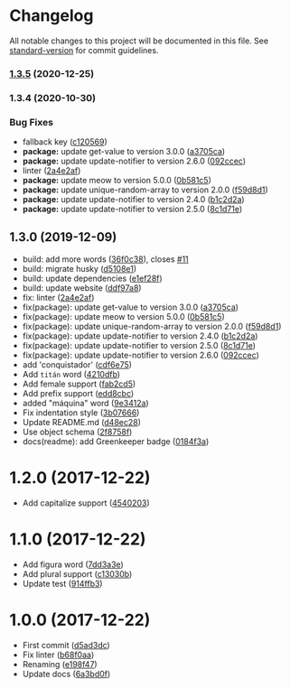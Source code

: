 # Changelog

All notable changes to this project will be documented in this file. See [standard-version](https://github.com/conventional-changelog/standard-version) for commit guidelines.

### [1.3.5](https://github.com/Kikobeats/superb-es/compare/v1.3.4...v1.3.5) (2020-12-25)

### 1.3.4 (2020-10-30)


### Bug Fixes

* fallback key ([c120569](https://github.com/Kikobeats/superb-es/commit/c12056943715cfc44817c92c1bb52041141ef161))
* **package:** update get-value to version 3.0.0 ([a3705ca](https://github.com/Kikobeats/superb-es/commit/a3705ca91afc57b49ec7da8fc759e4d409140afe))
* **package:** update update-notifier to version 2.6.0 ([092ccec](https://github.com/Kikobeats/superb-es/commit/092ccec64a0a6ff9a3784c3837826dd5a63ad838))
* linter ([2a4e2af](https://github.com/Kikobeats/superb-es/commit/2a4e2affc15a5e01115621d5a27d15f5b20eaaea))
* **package:** update meow to version 5.0.0 ([0b581c5](https://github.com/Kikobeats/superb-es/commit/0b581c53a900b13a8b2c10cf28e0cb4b08146c98))
* **package:** update unique-random-array to version 2.0.0 ([f59d8d1](https://github.com/Kikobeats/superb-es/commit/f59d8d1650e261341ac1459418a5691a7ba91333))
* **package:** update update-notifier to version 2.4.0 ([b1c2d2a](https://github.com/Kikobeats/superb-es/commit/b1c2d2a94d5dbcbef39ed6a8d6e05303e97b1c33))
* **package:** update update-notifier to version 2.5.0 ([8c1d71e](https://github.com/Kikobeats/superb-es/commit/8c1d71e0b848b859f40fe3d6627ccfc7cd7e0343))

## 1.3.0 (2019-12-09)

* build: add more words ([36f0c38](https://github.com/Kikobeats/superb-es/commit/36f0c38)), closes [#11](https://github.com/Kikobeats/superb-es/issues/11)
* build: migrate husky ([d5108e1](https://github.com/Kikobeats/superb-es/commit/d5108e1))
* build: update dependencies ([e1ef28f](https://github.com/Kikobeats/superb-es/commit/e1ef28f))
* build: update website ([ddf97a8](https://github.com/Kikobeats/superb-es/commit/ddf97a8))
* fix: linter ([2a4e2af](https://github.com/Kikobeats/superb-es/commit/2a4e2af))
* fix(package): update get-value to version 3.0.0 ([a3705ca](https://github.com/Kikobeats/superb-es/commit/a3705ca))
* fix(package): update meow to version 5.0.0 ([0b581c5](https://github.com/Kikobeats/superb-es/commit/0b581c5))
* fix(package): update unique-random-array to version 2.0.0 ([f59d8d1](https://github.com/Kikobeats/superb-es/commit/f59d8d1))
* fix(package): update update-notifier to version 2.4.0 ([b1c2d2a](https://github.com/Kikobeats/superb-es/commit/b1c2d2a))
* fix(package): update update-notifier to version 2.5.0 ([8c1d71e](https://github.com/Kikobeats/superb-es/commit/8c1d71e))
* fix(package): update update-notifier to version 2.6.0 ([092ccec](https://github.com/Kikobeats/superb-es/commit/092ccec))
* add 'conquistador' ([cdf6e75](https://github.com/Kikobeats/superb-es/commit/cdf6e75))
* Add `titán` word ([4210dfb](https://github.com/Kikobeats/superb-es/commit/4210dfb))
* Add female support ([fab2cd5](https://github.com/Kikobeats/superb-es/commit/fab2cd5))
* Add prefix support ([edd8cbc](https://github.com/Kikobeats/superb-es/commit/edd8cbc))
* added "máquina" word ([9e3412a](https://github.com/Kikobeats/superb-es/commit/9e3412a))
* Fix indentation style ([3b07666](https://github.com/Kikobeats/superb-es/commit/3b07666))
* Update README.md ([d48ec28](https://github.com/Kikobeats/superb-es/commit/d48ec28))
* Use object schema ([2f8758f](https://github.com/Kikobeats/superb-es/commit/2f8758f))
* docs(readme): add Greenkeeper badge ([0184f3a](https://github.com/Kikobeats/superb-es/commit/0184f3a))



<a name="1.2.0"></a>
# 1.2.0 (2017-12-22)

* Add capitalize support ([4540203](https://github.com/Kikobeats/superb-es/commit/4540203))



<a name="1.1.0"></a>
# 1.1.0 (2017-12-22)

* Add figura word ([7dd3a3e](https://github.com/Kikobeats/superb-es/commit/7dd3a3e))
* Add plural support ([c13030b](https://github.com/Kikobeats/superb-es/commit/c13030b))
* Update test ([914ffb3](https://github.com/Kikobeats/superb-es/commit/914ffb3))



<a name="1.0.0"></a>
# 1.0.0 (2017-12-22)

* First commit ([d5ad3dc](https://github.com/Kikobeats/superb-es/commit/d5ad3dc))
* Fix linter ([b68f0aa](https://github.com/Kikobeats/superb-es/commit/b68f0aa))
* Renaming ([e198f47](https://github.com/Kikobeats/superb-es/commit/e198f47))
* Update docs ([6a3bd0f](https://github.com/Kikobeats/superb-es/commit/6a3bd0f))
